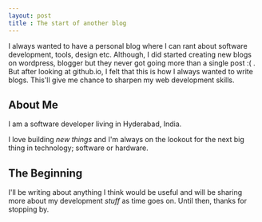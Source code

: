 ```yaml
---
layout: post
title : The start of another blog
---
```


I always wanted to have a personal blog where I can rant about software development, tools, design etc. Although, I did started creating new blogs on wordpress, blogger but they never got going more than a single post :( . But after looking at github.io, I felt that this is how I always wanted to write blogs. This'll give me chance to sharpen my web development skills.

About Me
--------

I am a software developer living in Hyderabad, India.


I love building *new things* and I'm always on the lookout for the next big thing in technology; software or hardware.

The Beginning
-------------
I'll be writing about anything I think would be useful and will be sharing more about my development *stuff* as time goes on. Until then, thanks for stopping by.

